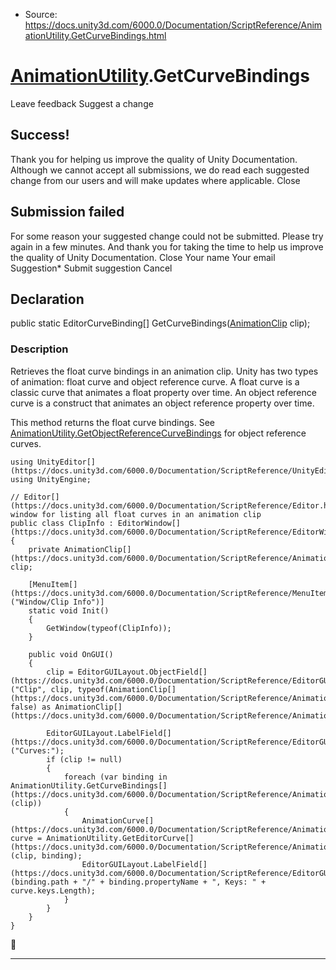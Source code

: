 * Source: https://docs.unity3d.com/6000.0/Documentation/ScriptReference/AnimationUtility.GetCurveBindings.html

#  [AnimationUtility](https://docs.unity3d.com/6000.0/Documentation/ScriptReference/AnimationUtility.html).GetCurveBindings
Leave feedback
Suggest a change
## Success!
Thank you for helping us improve the quality of Unity Documentation. Although we cannot accept all submissions, we do read each suggested change from our users and will make updates where applicable.
Close
## Submission failed
For some reason your suggested change could not be submitted. Please <a>try again</a> in a few minutes. And thank you for taking the time to help us improve the quality of Unity Documentation.
Close
Your name Your email Suggestion* Submit suggestion
Cancel
## Declaration
public static EditorCurveBinding[] GetCurveBindings([AnimationClip](https://docs.unity3d.com/6000.0/Documentation/ScriptReference/AnimationClip.html) clip); 
### Description
Retrieves the float curve bindings in an animation clip.
Unity has two types of animation: float curve and object reference curve. A float curve is a classic curve that animates a float property over time. An object reference curve is a construct that animates an object reference property over time.  
  
This method returns the float curve bindings. See [AnimationUtility.GetObjectReferenceCurveBindings](https://docs.unity3d.com/6000.0/Documentation/ScriptReference/AnimationUtility.GetObjectReferenceCurveBindings.html) for object reference curves.
```
using UnityEditor[](https://docs.unity3d.com/6000.0/Documentation/ScriptReference/UnityEditor.html);
using UnityEngine;  
  
// Editor[](https://docs.unity3d.com/6000.0/Documentation/ScriptReference/Editor.html) window for listing all float curves in an animation clip
public class ClipInfo : EditorWindow[](https://docs.unity3d.com/6000.0/Documentation/ScriptReference/EditorWindow.html)
{
    private AnimationClip[](https://docs.unity3d.com/6000.0/Documentation/ScriptReference/AnimationClip.html) clip;  
  
    [MenuItem[](https://docs.unity3d.com/6000.0/Documentation/ScriptReference/MenuItem.html)("Window/Clip Info")]
    static void Init()
    {
        GetWindow(typeof(ClipInfo));
    }  
  
    public void OnGUI()
    {
        clip = EditorGUILayout.ObjectField[](https://docs.unity3d.com/6000.0/Documentation/ScriptReference/EditorGUILayout.ObjectField.html)("Clip", clip, typeof(AnimationClip[](https://docs.unity3d.com/6000.0/Documentation/ScriptReference/AnimationClip.html)), false) as AnimationClip[](https://docs.unity3d.com/6000.0/Documentation/ScriptReference/AnimationClip.html);  
  
        EditorGUILayout.LabelField[](https://docs.unity3d.com/6000.0/Documentation/ScriptReference/EditorGUILayout.LabelField.html)("Curves:");
        if (clip != null)
        {
            foreach (var binding in AnimationUtility.GetCurveBindings[](https://docs.unity3d.com/6000.0/Documentation/ScriptReference/AnimationUtility.GetCurveBindings.html)(clip))
            {
                AnimationCurve[](https://docs.unity3d.com/6000.0/Documentation/ScriptReference/AnimationCurve.html) curve = AnimationUtility.GetEditorCurve[](https://docs.unity3d.com/6000.0/Documentation/ScriptReference/AnimationUtility.GetEditorCurve.html)(clip, binding);
                EditorGUILayout.LabelField[](https://docs.unity3d.com/6000.0/Documentation/ScriptReference/EditorGUILayout.LabelField.html)(binding.path + "/" + binding.propertyName + ", Keys: " + curve.keys.Length);
            }
        }
    }
}

```

* * *
